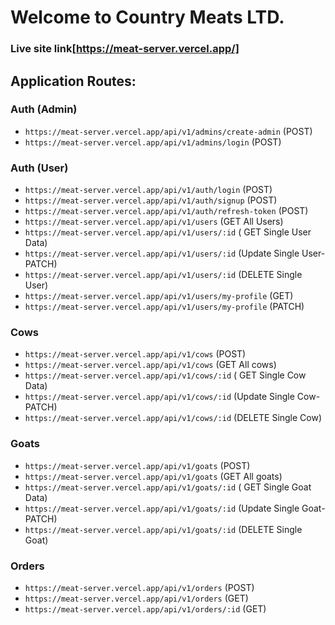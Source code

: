 # Welcome to Country Meats LTD.

### Live site link[https://meat-server.vercel.app/]

## Application Routes:

### Auth (Admin)

- `https://meat-server.vercel.app/api/v1/admins/create-admin` (POST)
- `https://meat-server.vercel.app/api/v1/admins/login` (POST)

### Auth (User)

- `https://meat-server.vercel.app/api/v1/auth/login` (POST)
- `https://meat-server.vercel.app/api/v1/auth/signup` (POST)
- `https://meat-server.vercel.app/api/v1/auth/refresh-token` (POST)
- `https://meat-server.vercel.app/api/v1/users` (GET All Users)
- `https://meat-server.vercel.app/api/v1/users/:id` ( GET Single User Data)
- `https://meat-server.vercel.app/api/v1/users/:id` (Update Single User-PATCH)
- `https://meat-server.vercel.app/api/v1/users/:id` (DELETE Single User)
- `https://meat-server.vercel.app/api/v1/users/my-profile` (GET)
- `https://meat-server.vercel.app/api/v1/users/my-profile` (PATCH)

### Cows

- `https://meat-server.vercel.app/api/v1/cows` (POST)
- `https://meat-server.vercel.app/api/v1/cows` (GET All cows)
- `https://meat-server.vercel.app/api/v1/cows/:id` ( GET Single Cow Data)
- `https://meat-server.vercel.app/api/v1/cows/:id` (Update Single Cow-PATCH)
- `https://meat-server.vercel.app/api/v1/cows/:id` (DELETE Single Cow)

### Goats

- `https://meat-server.vercel.app/api/v1/goats` (POST)
- `https://meat-server.vercel.app/api/v1/goats` (GET All goats)
- `https://meat-server.vercel.app/api/v1/goats/:id` ( GET Single Goat Data)
- `https://meat-server.vercel.app/api/v1/goats/:id` (Update Single Goat-PATCH)
- `https://meat-server.vercel.app/api/v1/goats/:id` (DELETE Single Goat)

### Orders

- `https://meat-server.vercel.app/api/v1/orders` (POST)
- `https://meat-server.vercel.app/api/v1/orders` (GET)
- `https://meat-server.vercel.app/api/v1/orders/:id` (GET)